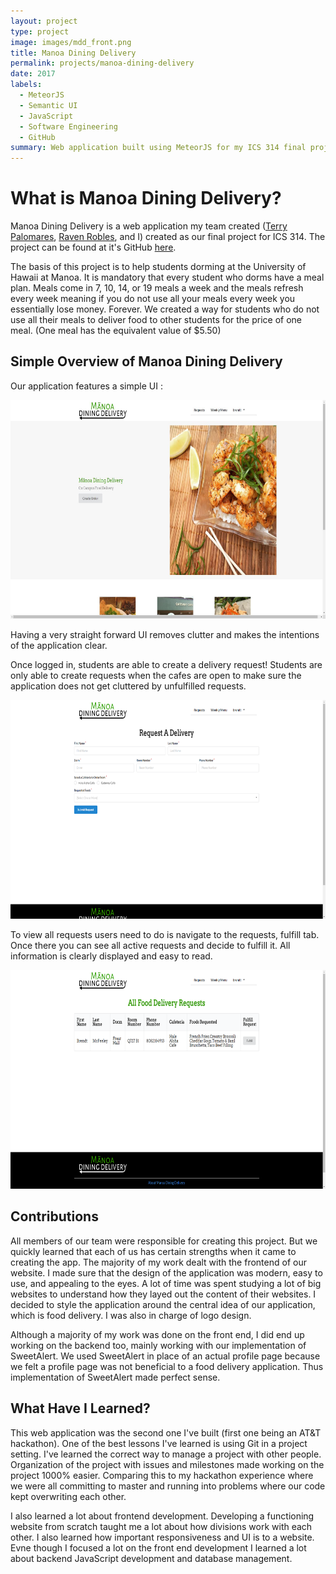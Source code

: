 ```yaml
---
layout: project
type: project
image: images/mdd_front.png
title: Manoa Dining Delivery
permalink: projects/manoa-dining-delivery
date: 2017
labels:
  - MeteorJS
  - Semantic UI
  - JavaScript
  - Software Engineering
  - GitHub
summary: Web application built using MeteorJS for my ICS 314 final project.
---
```


# What is Manoa Dining Delivery?

Manoa Dining Delivery is a web application my team created ([Terry Palomares](https://github.com/terrypalo), [Raven Robles](https://github.com/r-robles), and I) created as our final project for ICS 314. The project can be found at it's GitHub [here](https://github.com/innovation-manoa/manoa-dining-delivery).

The basis of this project is to help students dorming at the University of Hawaii at Manoa. It is mandatory that every student who dorms have a meal plan. Meals come in 7, 10, 14, or 19 meals a week
and the meals refresh every week meaning if you do not use all your meals every week you essentially lose money. Forever. We created a way for students who do not use all their meals to deliver food to other
students for the price of one meal. (One meal has the equivalent value of $5.50)

## Simple Overview of Manoa Dining Delivery

Our application features a simple UI :

<p align="center">
  <img src="../images/mdd_landing.jpg" height="350" width="800"/>
</p>

Having a very straight forward UI removes clutter and makes the intentions of the application clear.

Once logged in, students are able to create a delivery request! Students are only able to create requests when the cafes are open to make sure the application does not
get cluttered by unfulfilled requests. 

<p align="center">
  <img src="../images/mdd_request.png" height="350" width="800"/>
</p>

To view all requests users need to do is navigate to the requests, fulfill tab. Once there you can see all active requests and decide to fulfill it. All information is
clearly displayed and easy to read. 

<p align="center">
  <img src="../images/mdd_fulfill2.png" height="350" width="800"/>
</p>

## Contributions

All members of our team were responsible for creating this project. But we quickly learned that each of us has certain strengths when it came to creating the app. The majority of my work
dealt with the frontend of our website. I made sure that the design of the application was modern, easy to use, and appealing to the eyes. A lot of time was spent studying a lot of big websites to
understand how they layed out the content of their websites. I decided to style the application around the central idea of our application, which is food delivery. I was also in charge of
logo design.

Although a majority of my work was done on the front end, I did end up working on the backend too, mainly working with our implementation of SweetAlert. We used SweetAlert in place of an actual
profile page because we felt a profile page was not beneficial to a food delivery application. Thus implementation of SweetAlert made perfect sense.

## What Have I Learned?

This web application was the second one I've built (first one being an AT&T hackathon). One of the best lessons I've learned is using Git in a project setting. I've learned the correct way to manage a project with other people. Organization of the project with issues and milestones made working on the project 1000% easier. Comparing this to my hackathon experience where we were all committing to master and running into problems where our code kept overwriting each other.

I also learned a lot about frontend development. Developing a functioning website from scratch taught me a lot about how divisions work with each other. I also learned how important responsiveness and UI is to a website. Evne though I focused a lot on the front end development I learned a lot about backend JavaScript development and database management.
